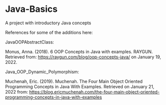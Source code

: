 # Java-Basics
A project with introductory Java concepts

References for some of the additions here:

JavaOOPAbstractClass:

Monus, Anna. (2018). 6 OOP Concepts in Java with examples. RAYGUN. Retrieved from: https://raygun.com/blog/oop-concepts-java/ on January 19, 2022.

Java_OOP_Dynamic_Polymorphism:

Muchenah, Eric. (2019). Muchenah. The Four Main Object Oriented Programming Concepts in Java With Examples. Retrieved on January 21, 2022 from: https://blog.ericmuchenah.com/the-four-main-object-oriented-programming-concepts-in-java-with-examples
